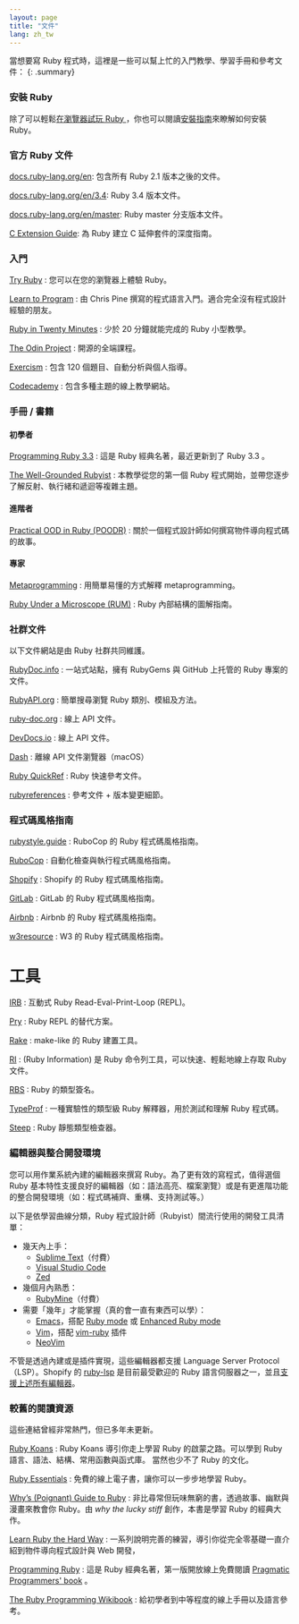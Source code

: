 ```yaml
---
layout: page
title: "文件"
lang: zh_tw
---
```


當想要寫 Ruby 程式時，這裡是一些可以幫上忙的入門教學、學習手冊和參考文件：
{: .summary}

### 安裝 Ruby

除了可以輕鬆[在瀏覽器試玩 Ruby ][1]，你也可以閱讀[安裝指南](installation/)來瞭解如何安裝 Ruby。

### 官方 Ruby 文件

[docs.ruby-lang.org/en][docs-rlo]: 包含所有 Ruby 2.1 版本之後的文件。

[docs.ruby-lang.org/en/3.4][docs-rlo-3.4]: Ruby 3.4 版本文件。

[docs.ruby-lang.org/en/master][docs-rlo-master]: Ruby master 分支版本文件。

[C Extension Guide][docs-rlo-extension]: 為 Ruby 建立 C 延伸套件的深度指南。

### 入門

[Try Ruby][1]
: 您可以在您的瀏覽器上體驗 Ruby。

[Learn to Program][8]
: 由 Chris Pine 撰寫的程式語言入門。適合完全沒有程式設計經驗的朋友。

[Ruby in Twenty Minutes][rubyin20]
: 少於 20 分鐘就能完成的 Ruby 小型教學。

[The Odin Project][odin]
: 開源的全端課程。

[Exercism][exercism]
: 包含 120 個題目、自動分析與個人指導。

[Codecademy][codecademy]
: 包含多種主題的線上教學網站。

### 手冊 / 書籍

#### 初學者

[Programming Ruby 3.3][pickaxe]
: 這是 Ruby 經典名著，最近更新到了 Ruby 3.3 。

[The Well-Grounded Rubyist][grounded]
: 本教學從您的第一個 Ruby 程式開始，並帶您逐步了解反射、執行緒和遞迴等複雜主題。

#### 進階者

[Practical OOD in Ruby (POODR)][poodr]
: 關於一個程式設計師如何撰寫物件導向程式碼的故事。

#### 專家

[Metaprogramming][meta]
: 用簡單易懂的方式解釋 metaprogramming。

[Ruby Under a Microscope (RUM)][microscope]
: Ruby 內部結構的圖解指南。

### 社群文件

以下文件網站是由 Ruby 社群共同維護。

[RubyDoc.info][16]
: 一站式站點，擁有 RubyGems 與 GitHub 上托管的 Ruby 專案的文件。

[RubyAPI.org][rubyapi-org]
: 簡單搜尋瀏覽 Ruby 類別、模組及方法。

[ruby-doc.org][39]
: 線上 API 文件。

[DevDocs.io][40]
: 線上 API 文件。

[Dash][41]
: 離線 API 文件瀏覽器（macOS）

[Ruby QuickRef][42]
: Ruby 快速參考文件。

[rubyreferences][43]
: 參考文件 + 版本變更細節。

### 程式碼風格指南

[rubystyle.guide][44]
: RuboCop 的 Ruby 程式碼風格指南。

[RuboCop][45]
: 自動化檢查與執行程式碼風格指南。

[Shopify][46]
: Shopify 的 Ruby 程式碼風格指南。

[GitLab][47]
: GitLab 的 Ruby 程式碼風格指南。

[Airbnb][48]
: Airbnb 的 Ruby 程式碼風格指南。

[w3resource][49]
: W3 的 Ruby 程式碼風格指南。

# 工具

[IRB][50]
: 互動式 Ruby Read-Eval-Print-Loop (REPL)。

[Pry][51]
: Ruby REPL 的替代方案。

[Rake][52]
: make-like 的 Ruby 建置工具。

[RI][53]
: (Ruby Information) 是 Ruby 命令列工具，可以快速、輕鬆地線上存取 Ruby 文件。

[RBS][54]
: Ruby 的類型簽名。

[TypeProf][55]
: 一種實驗性的類型級 Ruby 解釋器，用於測試和理解 Ruby 程式碼。

[Steep][56]
: Ruby 靜態類型檢查器。

### 編輯器與整合開發環境

您可以用作業系統內建的編輯器來撰寫 Ruby。為了更有效的寫程式，值得選個 Ruby 基本特性支援良好的編輯器（如：語法高亮、檔案瀏覽）或是有更進階功能的整合開發環境（如：程式碼補齊、重構、支持測試等。）

以下是依學習曲線分類，Ruby 程式設計師（Rubyist）間流行使用的開發工具清單：

* 幾天內上手：
  * [Sublime Text][37]（付費）
  * [Visual Studio Code][vscode]
  * [Zed][zed]
* 幾個月內熟悉：
	*	[RubyMine][27]（付費）
* 需要「幾年」才能掌握（真的會一直有東西可以學）：
	*	[Emacs][20]，搭配 [Ruby mode][21] 或 [Enhanced Ruby mode][enh-ruby-mode]
	*	[Vim][25]，搭配 [vim-ruby][26] 插件
	*	[NeoVim][neovim]

不管是透過內建或是插件實現，這些編輯器都支援 Language Server Protocol（LSP）。Shopify 的 [ruby-lsp][ruby-lsp] 是目前最受歡迎的 Ruby 語言伺服器之一，並且[支援上述所有編輯器][ruby-lsp-supported-editors]。

### 較舊的閱讀資源

這些連結曾經非常熱門，但已多年未更新。

[Ruby Koans][2]
: Ruby Koans 導引你走上學習 Ruby 的啟蒙之路。可以學到 Ruby 語言、語法、結構、常用函數與函式庫。
  當然也少不了 Ruby 的文化。

[Ruby Essentials][7]
: 免費的線上電子書，讓你可以一步步地學習 Ruby。

[Why’s (Poignant) Guide to Ruby][5]
: 非比尋常但玩味無窮的書，透過故事、幽默與漫畫來教會你 Ruby。由 *why the lucky
  stiff* 創作，本書是學習 Ruby 的經典大作。

[Learn Ruby the Hard Way][38]
: 一系列說明完善的練習，導引你從完全零基礎一直介紹到物件導向程式設計與 Web 開發，

[Programming Ruby][9]
: 這是 Ruby 經典名著，第一版開放線上免費閱讀 [Pragmatic Programmers' book][10] 。

[The Ruby Programming Wikibook][12]
: 給初學者到中等程度的線上手冊以及語言參考。

[1]: https://try.ruby-lang.org/
[2]: https://rubykoans.com/
[5]: https://poignant.guide
[7]: https://www.techotopia.com/index.php/Ruby_Essentials
[8]: https://pine.fm/LearnToProgram/
[9]: https://ruby-doc.com/docs/ProgrammingRuby/
[10]: https://pragprog.com/titles/ruby5/programming-ruby-3-3-5th-edition/
[12]: https://en.wikibooks.org/wiki/Ruby_programming_language
[16]: https://www.rubydoc.info/
[20]: https://www.gnu.org/software/emacs/
[21]: https://www.emacswiki.org/emacs/RubyMode
[25]: https://www.vim.org/
[26]: https://github.com/vim-ruby/vim-ruby
[27]: https://www.jetbrains.com/ruby/
[37]: https://www.sublimetext.com/
[38]: https://learncodethehardway.org/ruby/
[39]: https://ruby-doc.org/
[40]: https://devdocs.io/ruby/
[41]: https://kapeli.com/dash
[42]: https://www.zenspider.com/ruby/quickref.html
[43]: https://rubyreferences.github.io/
[44]: https://rubystyle.guide/
[45]: https://github.com/rubocop/ruby-style-guide
[46]: https://ruby-style-guide.shopify.dev/
[47]: https://docs.gitlab.com/ee/development/backend/ruby_style_guide.html
[48]: https://github.com/airbnb/ruby
[49]: https://www.w3resource.com/ruby/ruby-style-guide.php
[50]: https://github.com/ruby/irb
[51]: https://github.com/pry/pry
[52]: https://github.com/ruby/rake
[53]: https://ruby.github.io/rdoc/RI_md.html
[54]: https://github.com/ruby/rbs
[55]: https://github.com/ruby/typeprof
[56]: https://github.com/soutaro/steep
[codecademy]: https://www.codecademy.com/learn/learn-ruby
[docs-rlo]: https://docs.ruby-lang.org/en
[docs-rlo-3.4]: https://docs.ruby-lang.org/en/3.4
[docs-rlo-master]: https://docs.ruby-lang.org/en/master
[docs-rlo-extension]: https://docs.ruby-lang.org/en/master/extension_rdoc.html
[enh-ruby-mode]: https://github.com/zenspider/enhanced-ruby-mode/
[exercism]: https://exercism.org/tracks/ruby
[grounded]: https://www.manning.com/books/the-well-grounded-rubyist-third-edition
[meta]: https://pragprog.com/titles/ppmetr2/metaprogramming-ruby-2/
[microscope]: https://patshaughnessy.net/ruby-under-a-microscope
[neovim]: https://neovim.io/
[odin]: https://www.theodinproject.com/paths/full-stack-ruby-on-rails/courses/ruby
[pickaxe]: https://pragprog.com/titles/ruby5/programming-ruby-3-3-5th-edition/
[poodr]: https://www.poodr.com/
[ruby-lsp]: https://github.com/Shopify/ruby-lsp
[ruby-lsp-supported-editors]: https://shopify.github.io/ruby-lsp/editors.html
[rubyapi-org]: https://rubyapi.org/
[rubyin20]: https://www.ruby-lang.org/en/documentation/quickstart/
[vscode]: https://code.visualstudio.com/docs/languages/ruby
[zed]: https://zed.dev/
